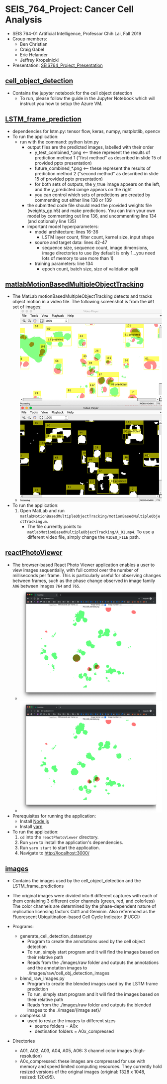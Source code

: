 # SEIS_764_Project: Cancer Cell Analysis

- SEIS 764-01 Artificial Intelligence, Professor Chih Lai, Fall 2019
- Group members:
  - Ben Christian
  - Craig Gabel
  - Eric Helander
  - Jeffrey Kropelnicki
- Presentation: [SEIS764_Project_Presentation](SEIS764_Project_Presentation.pptx)

## [cell_object_detection](cell_object_detection)
- Contains the jupyter notebook for the cell object detection
  - To run, please follow the guide in the Jupyter Notebook which will instruct you how to setup the Azure VM.

## [LSTM_frame_prediction](LSTM_frame_prediction)

- dependencies for lstm.py: tensor flow, keras, numpy, matplotlib, opencv
- To run the application:
  - run with the command: python lstm.py
    - output files are the predicted images, labelled with their order
      - y_test_combined_*.png <-- these represent the results of prediction method 1 ("first method" as described in slide 15 of provided pptx presentation)
      - future_combined_*.png <-- these represent the results of prediction method 2 ("second method" as described in slide 15 of provided pptx presentation)
      - for both sets of outputs, the y_true image appears on the left, and the y_predicted iamge appears on the right
      - you can control which sets of predictions are created by commenting out either line 138 or 139
    - the submitted code file should read the provided weights file (weights_gp.h5) and make predictions.  You can train your own model by commenting out line 136, and uncommenting line 134 (and optionally line 135)
    - important model hyperparameters:
      - model architecture: lines 16-36
        - LSTM layer count, filter count, kernel size, input shape
      - source and target data: lines 42-47
        - sequence size, sequence count, image dimensions, image directories to use (by default is only 1...you need lots of memory to use more than 1)
      - training parameters: line 134
        - epoch count, batch size, size of validation split


## [matlabMotionBasedMultipleObjectTracking](matlabMotionBasedMultipleObjectTracking)

- The MatLab motionBasedMultipleObjectTracking detects and tracks object motion in a video file. The following screenshot is from the `A01` set of images:
  - ![matlab-motion-based-multiple-object-tracking](README-img/matlab-motion-based-multiple-object-tracking.png)
- To run the application:
  1. Open MatLab and run `matlabMotionBasedMultipleObjectTracking/motionBasedMultipleObjectTracking.m`.
     - The file currently points to `matlabMotionBasedMultipleObjectTracking/A_01.mp4`. To use a different video file, simply change the `VIDEO_FILE` path.

## [reactPhotoViewer](reactPhotoViewer)

- The browser-based React Photo Viewer application enables a user to view images sequentially, with full control over the number of milliseconds per frame. This is particularly useful for observing changes between frames, such as the phase change observed in image family `A06` between images `764` and `765`.
  - ![react-photo-viewer_A06_764](README-img/react-photo-viewer_A06_764.png)
  - ![react-photo-viewer_A06_765](README-img/react-photo-viewer_A06_765.png)
- Prerequisites for running the application:
  - Install [Node.js](https://nodejs.org/en/)
  - Install [yarn](https://yarnpkg.com/lang/en/docs/install/)
- To run the application:
  1. `cd` into the `reactPhotoViewer` directory.
  2. Run `yarn` to install the application's dependencies.
  3. Run `yarn start` to start the application.
  4. Navigate to [http://localhost:3000/](http://localhost:3000/)

## [images](images)
  - Contains the images used by the cell_object_detection and the LSTM_frame_predictions

  - The original images were divided into 6 different captures with each of them containing 3 different color channels (green, red, and colorless)
  The color channels are determined by the phase-dependent nature of replication licensing factors Cdt1 and Geminin.
  Also referenced as the Fluorescent Ubiquitination-based  Cell Cycle Indicator (FUCCI)

  - Programs:
    - generate_cell_detection_dataset.py
      - Program to create the annotations used by the cell object detection
      - To run, simply start program and it will find the images based on their relative path
      - Reads from the ./images/raw folder and outputs the annotations
      and the annotation images to ./images/raw/cell_obj_detection_images
    - blend_raw_images.py
      - Program to create the blended images used by the LSTM frame prediction
      - To run, simply start program and it will find the images based on their relative path
      - Reads from the ./images/raw folder and outputs the blended images to the ./images/{image set}/
    - compress.sh
      - used to resize the images to different sizes
        - source folders = A0x
        - destination folders = A0x_compressed

  - Directories
    - A01, A02, A03, A04, A05, A06: 3 channel color images (high-resolution)
    - A0x_compressed: these images are compressed for use with memory and speed limited computing resources.  They currently hold resized versions of the original images (original: 1328 x 1048, resized: 120x95).


